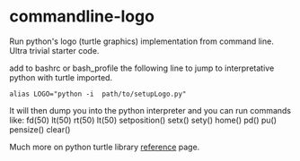 commandline-logo
================

Run python's logo (turtle graphics) implementation from command line.
Ultra trivial starter code.

add to bashrc or bash_profile the following line to jump to interpretative python with turtle imported.

    alias LOGO="python -i  path/to/setupLogo.py"

It will then dump you into the python interpreter and you can run commands like:
    fd(50)
    lt(50)
    rt(50)
    lt(50)
    setposition()
    setx()
    sety()
    home()
    pd()
    pu()
    pensize()
    clear()

Much more on python turtle library [reference](https://docs.python.org/2/library/turtle.html) page.
